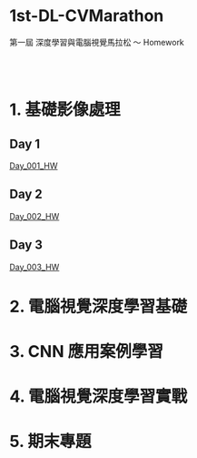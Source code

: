 # 1st-DL-CVMarathon

第一屆 深度學習與電腦視覺馬拉松 ～ Homework


</br>
</br>	

# 1. 基礎影像處理

## Day 1
[Day_001_HW](https://github.com/juidasci/1st-DL-CVMarathon/blob/master/homework/Day_001_HW.ipynb)

## Day 2
[Day_002_HW](https://github.com/juidasci/1st-DL-CVMarathon/blob/master/homework/Day_002_HW.ipynb)

## Day 3
[Day_003_HW](https://github.com/juidasci/1st-DL-CVMarathon/blob/master/homework/Day_003_HW.ipynb)

# 2. 電腦視覺深度學習基礎


# 3. CNN 應用案例學習


# 4. 電腦視覺深度學習實戰


# 5. 期末專題
